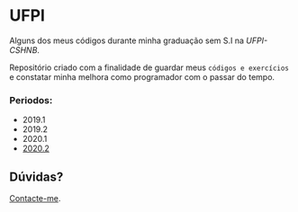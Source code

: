 # UFPI

Alguns dos meus códigos durante minha graduação sem S.I na *UFPI-CSHNB*.

Repositório criado com a finalidade de guardar meus `códigos e exercícios` e constatar minha melhora como programador com o passar do tempo.

### Periodos:
* 2019.1
* 2019.2
* 2020.1
* [2020.2](https://github.com/Pepyn0/UFPI/tree/master/2k20.2)

## Dúvidas?
[Contacte-me](mailto:brpepy@gmail.com).
